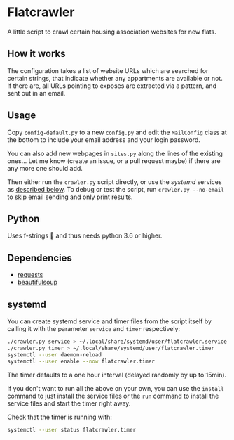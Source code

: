 
# Flatcrawler

A little script to crawl certain housing association websites for new flats.

## How it works

The configuration takes a list of website URLs which are searched for certain strings,
that indicate whether any appartments are available or not. If there are, all URLs
pointing to exposes are extracted via a pattern, and sent out in an email.

## Usage

Copy `config-default.py` to a new `config.py` and edit the `MailConfig` class at the
bottom to include your email address and your login password.

You can also add new webpages in `sites.py` along the lines of the existing ones... Let
me know (create an issue, or a pull request maybe) if there are any more one should add.

Then either run the `crawler.py` script directly, or use the _systemd_ services as
[described below](#systemd). To debug or test the script, run `crawler.py --no-email` to
skip email sending and only print results.

## Python

Uses f-strings 🤩 and thus needs python 3.6 or higher.

## Dependencies

* [requests](http://docs.python-requests.org/en/master/user/install/#install)
* [beautifulsoup](https://www.crummy.com/software/BeautifulSoup/bs4/doc/#installing-beautiful-soup)

## systemd

You can create systemd service and timer files from the script itself by calling it with
the parameter `service` and `timer` respectively:

```bash
./crawler.py service > ~/.local/share/systemd/user/flatcrawler.service
./crawler.py timer > ~/.local/share/systemd/user/flatcrawler.timer
systemctl --user daemon-reload
systemctl --user enable --now flatcrawler.timer
```

The timer defaults to a one hour interval (delayed randomly by up to 15min).


If you don't want to run all the above on your own, you can use the `install` command to
just install the service files or the `run` command to install the service files and
start the timer right away.


Check that the timer is running with:

```bash
systemctl --user status flatcrawler.timer
```
